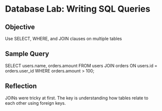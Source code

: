 # Database Lab: Writing SQL Queries
## Objective
Use SELECT, WHERE, and JOIN clauses on multiple tables

## Sample Query
SELECT users.name, orders.amount
FROM users
JOIN orders ON users.id = orders.user_id
WHERE orders.amount > 100;
## Reflection
JOINs were tricky at first. The key is understanding how tables relate to each other using foreign keys.
